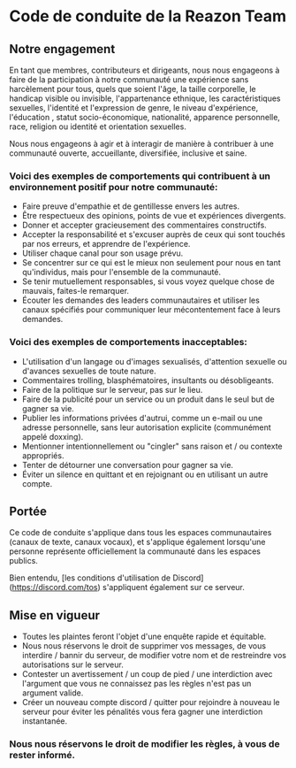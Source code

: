 # Code de conduite de la Reazon Team

## Notre engagement
En tant que membres, contributeurs et dirigeants, nous nous engageons à faire de la participation à notre communauté une expérience sans harcèlement pour tous, quels que soient l'âge, la taille corporelle, le handicap visible ou invisible, l'appartenance ethnique, les caractéristiques sexuelles, l'identité et l'expression de genre, le niveau d'expérience, l'éducation , statut socio-économique, nationalité, apparence personnelle, race, religion ou identité et orientation sexuelles.

Nous nous engageons à agir et à interagir de manière à contribuer à une communauté ouverte, accueillante, diversifiée, inclusive et saine.

### Voici des exemples de comportements qui contribuent à un environnement positif pour notre communauté:
- Faire preuve d'empathie et de gentillesse envers les autres.
- Être respectueux des opinions, points de vue et expériences divergents.
- Donner et accepter gracieusement des commentaires constructifs.
- Accepter la responsabilité et s'excuser auprès de ceux qui sont touchés par nos erreurs, et apprendre de l'expérience.
- Utiliser chaque canal pour son usage prévu.
- Se concentrer sur ce qui est le mieux non seulement pour nous en tant qu'individus, mais pour l'ensemble de la communauté.
- Se tenir mutuellement responsables, si vous voyez quelque chose de mauvais, faites-le remarquer.
- Écouter les demandes des leaders communautaires et utiliser les canaux spécifiés pour communiquer leur mécontentement face à leurs demandes.

### Voici des exemples de comportements inacceptables:
- L'utilisation d'un langage ou d'images sexualisés, d'attention sexuelle ou d'avances sexuelles de toute nature.
- Commentaires trolling, blasphématoires, insultants ou désobligeants.
- Faire de la politique sur le serveur, pas sur le lieu.
- Faire de la publicité pour un service ou un produit dans le seul but de gagner sa vie.
- Publier les informations privées d'autrui, comme un e-mail ou une adresse personnelle, sans leur autorisation explicite (communément appelé doxxing).
- Mentionner intentionnellement ou "cingler" sans raison et / ou contexte appropriés.
- Tenter de détourner une conversation pour gagner sa vie.
- Éviter un silence en quittant et en rejoignant ou en utilisant un autre compte.

## Portée
Ce code de conduite s'applique dans tous les espaces communautaires (canaux de texte, canaux vocaux), et s'applique également lorsqu'une personne représente officiellement la communauté dans les espaces publics.

Bien entendu, [les conditions d'utilisation de Discord] (https://discord.com/tos) s'appliquent également sur ce serveur.

## Mise en vigueur
- Toutes les plaintes feront l'objet d'une enquête rapide et équitable.
- Nous nous réservons le droit de supprimer vos messages, de vous interdire / bannir du serveur, de modifier votre nom et de restreindre vos autorisations sur le serveur.
- Contester un avertissement / un coup de pied / une interdiction avec l'argument que vous ne connaissez pas les règles n'est pas un argument valide.
- Créer un nouveau compte discord / quitter pour rejoindre à nouveau le serveur pour éviter les pénalités vous fera gagner une interdiction instantanée.


### Nous nous réservons le droit de modifier les règles, à vous de rester informé.
